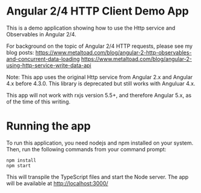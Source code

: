 # Angular 2/4 HTTP Client Demo App

This is a demo application showing how to use the Http service and Observables in Angular 2/4.

For background on the topic of Angular 2/4 HTTP requests, please see my blog posts:
https://www.metaltoad.com/blog/angular-2-http-observables-and-concurrent-data-loading
https://www.metaltoad.com/blog/angular-2-using-http-service-write-data-api

Note: This app uses the original Http service from Angular 2.x and Angular 4.x before 4.3.0. This library is deprecated
but still works with Anguluar 4.x.
 
This app will not work with rxjs version 5.5+, and therefore Angular 5.x, as of the time of this writing. 

# Running the app

To run this application, you need nodejs and npm installed on your system. Then, run the following commands from your command prompt:

```
npm install
npm start
```

This will transpile the TypeScript files and start the Node server. The app will be available at [http://localhost:3000/]()
